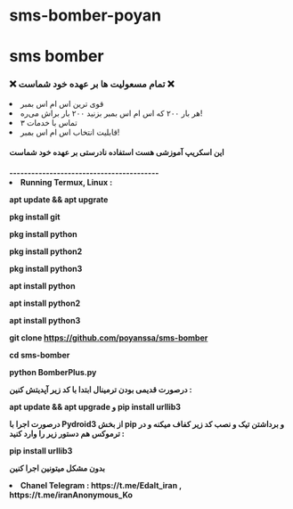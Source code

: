# sms-bomber-poyan
# sms bomber
<h3>❌ تمام مسعولیت ها بر عهده خود شماست ❌</h3>
<li>قوی ترین اس ام اس بمبر</li>
<li>هر بار ۲۰۰ که اس ام اس بمبر بزنید ۲۰۰ بار براش می‌ره!  </li>
<li>تماس با خدمات ۳</li>
<li>قابلیت انتخاب اس ام اس بمبر! </li>
<h4>این اسکریپ آموزشی هست استفاده نادرستی بر عهده خود شماست <h4>
-----------------------------------------
<li> Running Termux, Linux :  </li>
  
apt update && apt upgrate 

pkg install git

pkg install python

pkg install python2

pkg install python3

apt install python

apt install python2

apt install python3

git clone https://github.com/poyanssa/sms-bomber

cd sms-bomber

python BomberPlus.py

 درصورت قدیمی بودن ترمینال ابتدا با کد زیر آپدیتش کنین :

 
apt update && apt upgrade 
و
pip install urllib3

درصورت اجرا با Pydroid3 از بخش pip و برداشتن تیک و نصب کد زیر کفاف میکنه و در ترموکس هم دستور زیر را وارد کنید :

pip install urllib3

 بدون مشکل میتونین اجرا کنین

<li> Chanel Telegram : https://t.me/Edalt_iran , https://t.me/iranAnonymous_Ko</li>
